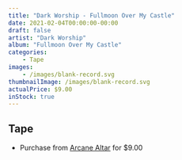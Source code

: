 ```yaml
---
title: "Dark Worship - Fullmoon Over My Castle"
date: 2021-02-04T00:00:00-00:00
draft: false
artist: "Dark Worship"
album: "Fullmoon Over My Castle"
categories:
    - Tape
images:
    - /images/blank-record.svg
thumbnailImage: /images/blank-record.svg
actualPrice: $9.00
inStock: true
---
```


## Tape
* Purchase from [Arcane Altar](https://arcanealtar.bigcartel.com/product/dark-worship-fullmoon-over-my-castle-tape) for $9.00
